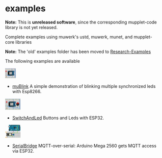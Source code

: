 # examples

**Note:** This is **unreleased software**, since the corresponding mupplet-code library is not yet released.

Complete examples using muwerk's ustd, muwerk, munet, and mupplet-core libraries

**Note:** The 'old' examples folder has been moved to [Research-Examples](https://github.com/muwerk/Research-Examples)

The following examples are available

<img src="https://github.com/muwerk/mupplet-core/blob/master/extras/led.png" width="7%" height="7%">

* [muBlink](https://github.com/muwerk/examples/tree/master/muBlink) A simple demonstration of blinking multiple synchronized leds with Esp8266.

<img src="https://github.com/muwerk/mupplet-core/blob/master/extras/switch.png" width="10%" height="10%">

* [SwitchAndLed](https://github.com/muwerk/examples/tree/master/SwitchAndLed) Buttons and Leds with ESP32.

<img src="https://github.com/muwerk/examples/blob/master/Resources/SerialBridge.jpg" width="10%" height="10%">

* [SerialBridge](https://github.com/muwerk/examples/tree/master/SerialBridge) MQTT-over-serial: Arduino Mega 2560 gets MQTT access via ESP32.
